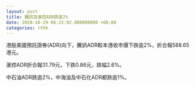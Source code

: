 ```yaml
---
layout: post
title: 騰訊及滙控ADR跌逾2%
date: 2020-10-29 06:22:02.000000000 +08:00
categories: rthk
---
```


港股美國預託證券(ADR)向下，騰訊ADR較本港收市價下跌逾2%，折合報588.65港元。

滙控ADR折合報31.79元，下跌0.86元，跌幅2.6%。

中石油ADR跌逾2%，中海油及中石化ADR都跌逾1%。
